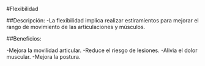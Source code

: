#Flexibilidad

##Descripción:
-La flexibilidad implica realizar estiramientos para mejorar el rango de movimiento de las articulaciones y músculos.

##Beneficios:

-Mejora la movilidad articular.
-Reduce el riesgo de lesiones.
-Alivia el dolor muscular.
-Mejora la postura.
